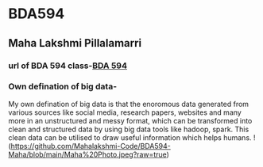 # BDA594
## Maha Lakshmi Pillalamarri
### url of BDA 594 class-[BDA 594](https://sdsu.instructure.com/courses/141078)
### Own defination of big data- 
My own defination of big data is that the enoromous data generated from various sources like social media, research papers, websites and many more in an unstructured and messy format, which can be transformed into clean and structured data by using big data tools like hadoop, spark. This clean data  can be utilised to draw useful 
information which helps humans.
!(https://github.com/Mahalakshmi-Code/BDA594-Maha/blob/main/Maha%20Photo.jpeg?raw=true)
